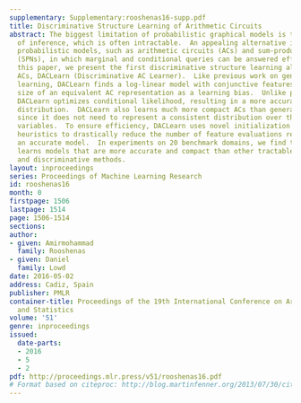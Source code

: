 ```yaml
---
supplementary: Supplementary:rooshenas16-supp.pdf
title: Discriminative Structure Learning of Arithmetic Circuits
abstract: The biggest limitation of probabilistic graphical models is the complexity
  of inference, which is often intractable.  An appealing alternative is to use tractable
  probabilistic models, such as arithmetic circuits (ACs) and sum-product networks
  (SPNs), in which marginal and conditional queries can be answered efficiently.  In
  this paper, we present the first discriminative structure learning algorithm for
  ACs, DACLearn (Discriminative AC Learner).  Like previous work on generative structure
  learning, DACLearn finds a log-linear model with conjunctive features, using the
  size of an equivalent AC representation as a learning bias.  Unlike previous work,
  DACLearn optimizes conditional likelihood, resulting in a more accurate conditional
  distribution.  DACLearn also learns much more compact ACs than generative methods,
  since it does not need to represent a consistent distribution over the evidence
  variables.  To ensure efficiency, DACLearn uses novel initialization and search
  heuristics to drastically reduce the number of feature evaluations required to learn
  an accurate model.  In experiments on 20 benchmark domains, we find that our DACLearn
  learns models that are more accurate and compact than other tractable generative
  and discriminative methods.
layout: inproceedings
series: Proceedings of Machine Learning Research
id: rooshenas16
month: 0
firstpage: 1506
lastpage: 1514
page: 1506-1514
sections: 
author:
- given: Amirmohammad
  family: Rooshenas
- given: Daniel
  family: Lowd
date: 2016-05-02
address: Cadiz, Spain
publisher: PMLR
container-title: Proceedings of the 19th International Conference on Artificial Intelligence
  and Statistics
volume: '51'
genre: inproceedings
issued:
  date-parts:
  - 2016
  - 5
  - 2
pdf: http://proceedings.mlr.press/v51/rooshenas16.pdf
# Format based on citeproc: http://blog.martinfenner.org/2013/07/30/citeproc-yaml-for-bibliographies/
---
```

